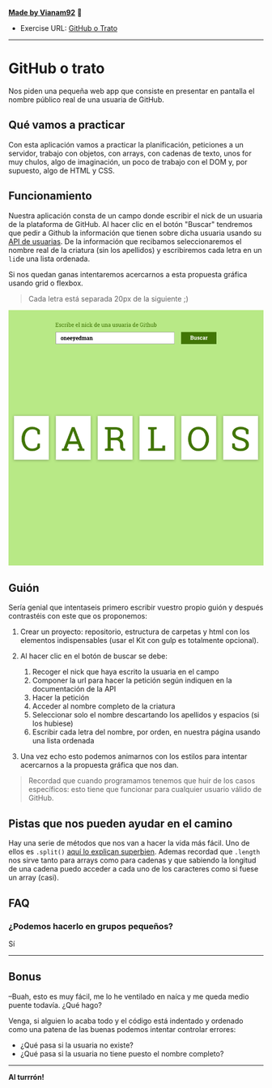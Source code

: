 **[Made by Vianam92](https://github.com/Vianam92)** 🤖️

- Exercise URL: [GitHub o Trato](vianam92.github.io/js-api-github/)

---
# GitHub o trato

Nos piden una pequeña web app que consiste en presentar en pantalla el nombre público real de una usuaria de GitHub.

## Qué vamos a practicar

Con esta aplicación vamos a practicar la planificación, peticiones a un servidor, trabajo con objetos, con arrays, con cadenas de texto, unos for muy chulos, algo de imaginación, un poco de trabajo con el DOM y, por supuesto, algo de HTML y CSS.

## Funcionamiento

Nuestra aplicación consta de un campo donde escribir el nick de un usuaria de la plataforma de GitHub. Al hacer clic en el botón "Buscar" tendremos que pedir a Github la información que tienen sobre dicha usuaria usando su [API de usuarias](https://developer.github.com/v3/users/). De la información que recibamos seleccionaremos el nombre real de la criatura (sin los apellidos) y escribiremos cada letra en un `li`de una lista ordenada.

Si nos quedan ganas intentaremos acercarnos a esta propuesta gráfica usando grid o flexbox.

> Cada letra está separada 20px de la siguiente ;)

![Guía](./info/github-api.png)

## Guión

Sería genial que intentaseis primero escribir vuestro propio guión y después contrastéis con este que os proponemos:

1. Crear un proyecto: repositorio, estructura de carpetas y html con los elementos indispensables (usar el Kit con gulp es totalmente opcional).
2. Al hacer clic en el botón de buscar se debe:

   1. Recoger el nick que haya escrito la usuaria en el campo
   1. Componer la url para hacer la petición según indiquen en la documentación de la API
   1. Hacer la petición
   1. Acceder al nombre completo de la criatura
   1. Seleccionar solo el nombre descartando los apellidos y espacios (si los hubiese)
   1. Escribir cada letra del nombre, por orden, en nuestra página usando una lista ordenada

3. Una vez echo esto podemos animarnos con los estilos para intentar acercarnos a la propuesta gráfica que nos dan.

> Recordad que cuando programamos tenemos que huir de los casos específicos: esto tiene que funcionar para cualquier usuario válido de GitHub.

## Pistas que nos pueden ayudar en el camino

Hay una serie de métodos que nos van a hacer la vida más fácil. Uno de ellos es `.split()` [aquí lo explican superbien](https://alligator.io/js/split-string-method/).
Ademas recordad que `.length` nos sirve tanto para arrays como para cadenas y que sabiendo la longitud de una cadena puedo acceder a cada uno de los caracteres como si fuese un array (casi).

## FAQ

### ¿Podemos hacerlo en grupos pequeños?

Sí

---

## Bonus

–Buah, esto es muy fácil, me lo he ventilado en naíca y me queda medio puente todavía. ¿Qué hago?

Venga, si alguien lo acaba todo y el código está indentado y ordenado como una patena de las buenas podemos intentar controlar errores:

- ¿Qué pasa si la usuaria no existe?
- ¿Qué pasa si la usuaria no tiene puesto el nombre completo?

---

**Al turrrón!**
